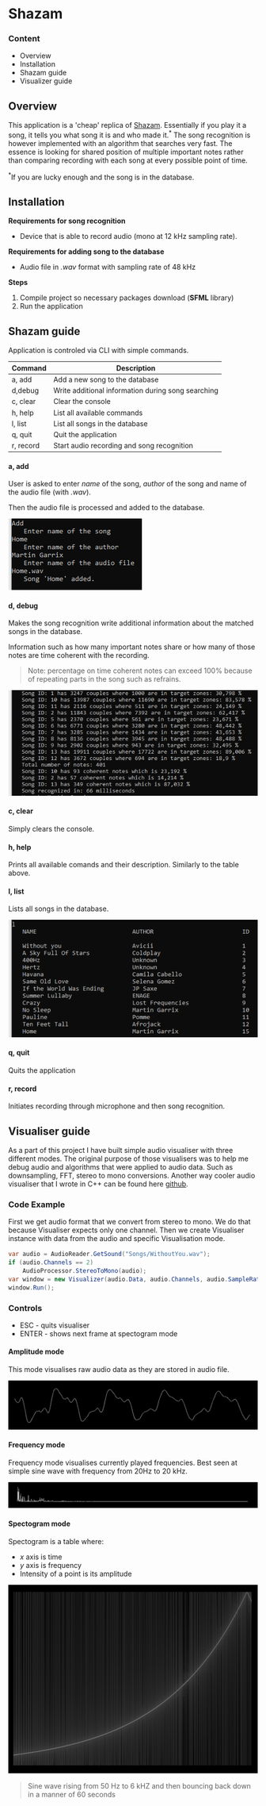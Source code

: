 # Shazam


### Content

- Overview
- Installation
- Shazam guide
- Visualizer guide

## Overview

This application is a 'cheap' replica of [Shazam](https://www.shazam.com/). Essentially if you play it a song, it tells you what song it is and who made it.<sup>*</sup> The song recognition is however implemented with an algorithm that searches very fast. The essence is looking for shared position of multiple important notes rather than comparing recording with each song at every possible point of time.

<sup>*</sup>If you are lucky enough and the song is in the database.

## Installation

**Requirements for song recognition**

- Device that is able to record audio (mono at 12 kHz sampling rate).

**Requirements for adding song to the database**

- Audio file in *.wav* format with sampling rate of 48 kHz

**Steps**

1. Compile project so necessary packages download (**SFML** library)
2. Run the application

## Shazam guide

Application is controled via CLI with simple commands.

| Command | Description                    						|
| ------- | ----------------------------------------------------|
| a, add  | Add a new song to the database 						|
| d,debug | Write additional information during song searching	|
| c, clear| Clear the console									|
| h, help | List all available commands							|
| l, list | List all songs in the database	|
| q, quit | Quit the application 								|
|r, record| Start audio recording and song recognition 			|

#### a, add

User is asked to enter *name* of the song, *author* of the song and name of the audio file (with *.wav*).

Then the audio file is processed and added to the database.

![adding new song](Documentation/Images/ADD.PNG)

#### d, debug

Makes the song recognition write additional information about the matched songs in the database.

Information such as how many important notes share or how many of those notes are time coherent with the recording. 

> Note: percentage on time coherent notes can exceed 100% because of repeating parts in the song such as refrains.

![debug information](Documentation/Images/DEBUG.PNG)

#### c, clear

Simply clears the console.

#### h, help

Prints all available comands and their description. Similarly to the table above.

#### l, list

Lists all songs in the database.

![listed songs](Documentation/Images/LIST.PNG)

#### q, quit

Quits the application

#### r, record

Initiates recording through microphone and then song recognition.



## Visualiser guide

As a part of this project I have built simple audio visualiser with three different modes. The original purpose of those visualisers was to help me debug audio and algorithms that were applied to audio data. Such as downsampling, FFT, stereo to mono conversions. Another way cooler audio visualiser that I wrote in C++ can be found here [github](https://github.com/JanKleprlik/AudioVisualiser).

### Code Example

First we get audio format that we convert from stereo to mono. We do that because Visualiser expects only one channel. Then we create Visualiser instance with data from the audio and specific Visualisation mode.

~~~c#
var audio = AudioReader.GetSound("Songs/WithoutYou.wav");
if (audio.Channels == 2)
    AudioProcessor.StereoToMono(audio);
var window = new Visualizer(audio.Data, audio.Channels, audio.SampleRate, VisualisationModes.Frequencies);
window.Run();
~~~

### Controls

- ESC - quits visualiser
- ENTER - shows next frame at spectogram mode

#### Amplitude mode

This mode visualises raw audio data as they are stored in audio file.

![Amplitude mode](Documentation/Images/AMPLITUDE.PNG)

#### Frequency mode

Frequency mode visualises currently played frequencies. Best seen at simple sine wave with frequency from 20Hz to 20 kHz. 

![Amplitude mode](Documentation/Images/FREQUENCIES.PNG)

#### Spectogram mode

Spectogram is a table where:

- *x* axis is time
- *y* axis is frequency
- Intensity of a point is its amplitude

![Amplitude mode](Documentation/Images/SPECTOGRAM.PNG)

> Sine wave rising from 50 Hz to 6 kHZ and then bouncing back down in a manner of 60 seconds

